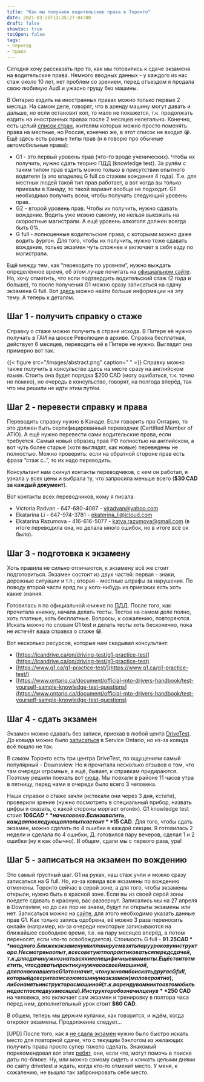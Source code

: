 ```yaml
---
title: "Как мы получали водительские права в Торонто"
date: 2021-03-25T13:35:27-04:00
draft: false
showtoc: true
tocOpen: false
tags:
- переезд
- права
---
```

Сегодня хочу рассказать про то, как мы готовились к сдаче экзамена на водительские права. Немного вводных данных - у каждого из нас стаж около 10 лет, нет проблем со зрением, перед отъездом я продала свою любимую Audi и ужасно грущу без машины.

В Онтарио ездить на иностранных правах можно только первые 2 месяца. На самом деле, говорят, что в аренду машину могут давать и дальше, но если остановит коп, то мало не покажется, т.к. продолжать ездить на иностранных правах после 2 месяцев нелегально. Конечно, есть целый [список стран](https://www.ontario.ca/page/exchange-out-province-drivers-licence#section-0), жителям которых можно просто поменять права на местные, но Россия, конечно же, в этот список не входит 😭. Ещё здесь есть разные типы прав (и я говорю про обычные автомобильные права):
-  G1 - это первый уровень прав (что-то вроде ученических). Чтобы их получить, нужно сдать теорию ПДД (knowledge test). За рулём с таким типом прав ездить можно только в присутствии опытного водителя (а это владелец G full со стажем вождения 4 года). Т.е. для местных людей такой тип прав работает, а вот когда вы только приехали в Канаду, то такой вариант вообще не подходит. G1 необходимо получить всем, чтобы получать следующий уровень прав.  
- G2 - второй уровень прав. Чтобы их получить, нужно сдавать вождение.  Водить уже можно самому, но нельзя выезжать на скоростные магистрали. А ещё уровень алкоголя должен всегда быть 0%.  
- G full - полноценные водительские права, с которыми можно даже водить фургон. Для того, чтобы их получить, нужно тоже сдавать вождение, только экзамен чуть сложнее и включает в себя езду по магистрали.  

Ещё между тем, как “переходить по уровням”, нужно выждать определённое время, об этом лучше почитать на [официальном сайте](https://www.ontario.ca/page/driving-and-roads). Но, хочу отметить, что если подтвердить водительский стаж (2 года и больше), то после получения G1 можно сразу записаться на сдачу экзамена G full. Вот [здесь](https://drivetest.ca/licences/licence-exchanges/foreign-licence-experience-credits.html) можно найти больше информации на эту тему. А теперь к деталям.
## Шаг 1 - получить справку о стаже
Справку о стаже можно получить в стране исхода. В Питере её нужно получать в ГАИ на шоссе Революции в архиве. Справка бесплатная, действует 6 месяцев, переводить её в Питере не нужно. Выглядит она примерно вот так.

{{< figure src="/images/abstract.png" caption=" " >}}
Справку можно также получить в консульстве здесь на месте сразу на английском языке. Стоить она будет порядка $200 CAD (могу ошибаться, т.к. точно не помню), но очередь в консульство, говорят, на полгода вперёд, так что мы решили не идти этим путём.

## Шаг 2 - перевести справку и права
Переводить справку нужно в Канаде. Если говорить про Онтарио, то это должен быть сертифицированный переводчик (Certified Member of ATIO). А ещё нужно перевести сами водительские права, если требуется. Самый новый образец прав РФ полностью на английском, а вот чуть более старые (хотя выглядят, как новые) переведены не полностью. Можно проверить: если на обратной стороне прав есть фраза “стаж с..”, то их надо переводить.

Консультант нам скинул контакты переводчиков, с кем он работал, я узнала у всех цены и выбрала ту, что запросила меньше всего (**$30 CAD за каждый документ**).

Вот контакты всех переводчиков, кому я писала:
- Victoria Radvan - 647-680-4087 - viradvan@yahoo.com  
- Ekatarina Li - 647-974-3781 - ekaterina_li@icloud.com  
- Ekatarina Razumova - 416-616-5077 - katya.razumova@gmail.com (в итоге переводила она, но делала много ошибок, но в итоге всё ок было).  

## Шаг 3 - подготовка к экзамену
Хоть правила не сильно отличаются, к экзамену всё же стоит подготовиться. Экзамен состоит из двух частей: первая - знаки, дорожные ситуации и т.п.; вторая - местные штрафы за нарушения. По поводу второй части вряд ли у кого-нибудь из приезжих есть хоть какие знания.

Готовилась я по официальной книжке по [ПДД](https://www.ontario.ca/document/official-mto-drivers-handbook). После того, как прочитала книжку, начала делать тесты. Тестов на самом деле полно, хоть платные, хоть бесплатные. Вопросы, к сожалению, повторяются. Искать можно по словам G1 test и делать тесты хоть бесконечно, пока не истечёт ваша справка о стаже 😁.

Вот несколько ресурсов, которые нам скидывал консультант:
- [https://icandrive.ca/on/driving-test/g1-practice-test](https://icandrive.ca/on/driving-test/g1-practice-test)  
- [https://www.g1.ca/g1-practice-test/](https://www.g1.ca/g1-practice-test/)  
- [https://www.ontario.ca/document/official-mto-drivers-handbook/test-yourself-sample-knowledge-test-questions](https://www.ontario.ca/document/official-mto-drivers-handbook/test-yourself-sample-knowledge-test-questions)  

## Шаг 4 - сдать экзамен
Экзамен можно сдавать без записи, приехав в любой центр [DriveTest](https://drivetest.ca/find-a-drive-test-centre/find_a_drivetest_centre.html#!/locations). До ковида можно было [записаться](https://www.services.gov.on.ca/sf/?_ga=2.245872644.1612993583.1612814550-1680876953.1611713509#/oneServiceDetail/137/ab/12043) в Service Ontario, но из-за ковида всё пошло не так.

В самом Торонто есть три центра DriveTest, по ощущениям самый популярный - Downsview. Но я прочитала несколько отзывов о том, что там очереди огромные, а ещё, бывает, к справкам придираются. Поэтому решили поехать вот [сюда](https://www.google.com/maps/place/DriveTest/@43.7426056,-79.3137459,15z/data=!4m2!3m1!1s0x0:0x6697003b8f21777b?sa=X&ved=2ahUKEwi6_e7778vvAhU6MVkFHUfKDBwQ_BIwHHoECDcQBQ). Мы поехали в районе 11 часов утра в пятницу, перед нами в очереди было всего 3 человека.

Наши справки о стаже зачли (истекали они через 3 дня, кстати), проверили зрение (нужно посмотреть в специальный прибор, назвать цифры и сказать, с какой стороны моргает огонёк). G1 knowledge test стоил **$106 CAD** на человека. Если завалить, каждая последующая попытка стоит **$15 CAD**.
Для того, чтобы сдать экзамен, можно сделать по 4 ошибки в каждой секции. Я готовилась 2 недели и сделала по 4 ошибки, Д. готовился пару вечеров, сделал 1 и 2 ошибки (ну я как обычно). В общем, сдали мы с первого раза, ура!

## Шаг 5 - записаться на экзамен по вождению

Это самый грустный шаг. G1 на руках, наш стаж учли и можно сразу записаться на G full. Но, из-за ковида все экзамены по вождению отменены. Торонто сейчас в серой зоне, а для того, чтобы экзамены открыли, нужно быть в красной зоне. Если вы из своей серой зоны поедете сдавать в красную, вас развернут. Записались мы на 27 апреля в Downsview, но до сих пор не знаем, будут ли открыты экзамены или нет. Записаться можно на [сайте](https://drivetest.ca/book-a-road-test/), для этого необходимо указать данные прав G1. Как только запись одобрена, её можно 3 раза переносить онлайн (например, из-за очереди некоторые записываются на ближайшее свободное время, т.е. на пару месяцев вперёд, а потом переносят, если что-то освобождается). Стоимость G full - **$91.25 CAD** на одного. Ближе к экзамену мы планируем взять пару уроков у инструктора. Несмотря на опыт, все советуют попрактиковаться перед сдачей, т.к. для сдачи нужно знать всякие специфичные моменты. Ещё стоит отметить, что сдавать практику нужно со своей машиной, для понаехавшего с G1 это значит, что нужно либо искать друга с G full, который доверит вам свою машину на экзамен (маловероятно), либо нанять инструктора с машиной (т.к. в аренду вам никто автомобиль не даст после двух месяцев). Инструктор обозначил цену в **$250 CAD** на человека, это включает сам экзамен и тренировку в полтора часа перед ним, дополнительный урок стоит **$60 CAD**.

В общем, теперь мы держим кулачки, как говорится, и ждём, когда откроют экзамены. Продолжение следует...

[UPD] После того, как я [не сдала экзамен](https://natashakatson.com/ru/posts/how-to-fail-an-exam/) нужно было быстро искать место для повторной сдачи, что с текущим бэклогом из желающих получить права просто супер тяжело сделать. Знакомый порекомендовал вот этих [ребят](https://t.me/AlexTvenCanada), они, если что, могут помочь в поиске даты по-ближе. Ну, или можно самому сидеть и кликать целыми днями по сайту drivetest и ждать, когда кто-то отменит место. У меня, к сожалению, не вышло так забронировать себе место. 


